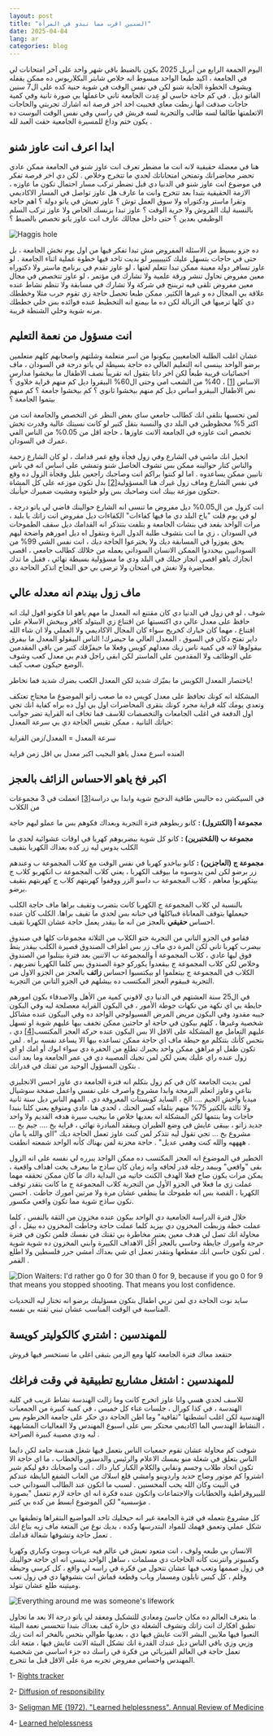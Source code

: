 ```yaml
---
layout: post
title: "السنين اقرب مما تبدو في المرآة"
date: 2025-04-04
lang: ar
categories: blog
---
```


اليوم الجمعة الرابع من أبريل 2025 يكون بالضبط باقي شهر واحد على آخر امتحانات لي في الجامعة ، اكيد طبعا الواحد مبسوط انه خلاص شابتر البكلاريوس ده ممكن يقفله ويشوف الخطوة الجاية شنو لكن في نفس الوقت في شوية حنية كده على ال7 سنين الفاتو ديل . في كم حاجة حاسي لو عِدت الجامعة تاني حاعملها بي صورة تانية وفي كمية حاجات صدفت انها زبطت معاي فحبيت اخد اخر فرصة انه اشارك تجربتي والحاجات الاتعلمتها طالما لسه طالب والتجربة لسه فريش في راسي وفي نفس الوقت البوست ده يكون ختم وداع للمسيرة الجامعية حقت العبد لله .

## ابدا اعرف انت عاوز شنو

هنا في معضلة حقيقية لانه انت ما مضطر تعرف انت عاوز شنو في الجامعة ممكن عادي تحضر محاضراتك وتمتحن امتحاناتك لحدي ما تتخرج وخلاص . لكن دي اخر فرصة تفكر في موضوع انت عاوز شنو في الدنيا دي قبل تضطر تركب مسار احتمال تكون ما عاوزه ، الازمة الحقيقية بتبدا بعد تتخرج وانت ما عارف هل عاوز تواصل في المسار الاكاديمي وتقرا ماستر ودكتوراه ولا سوق العمل توش ؟ عاوز تعيش في ياتو دولة ؟ اهم حاجة بالنسبة ليك القروش ولا حرية الوقت ؟ عاوز تبدا بزنسك الخاص ولا عاوز تركب السلم الوظيفي بعدين ؟ حتى داخل مجالك عارف انت عاوز ياتو تخصص بالضبط ؟

![Haggis hole](/assets/img/haggis-hole.png)

ده جزو بسيط من الاسئلة المفروض مش تبدا تفكر فيها من اول يوم تخش الجامعة ، بل حتى في حاجات بتسهل عليك كتيييييير لو بديت تاخد فيها خطوة عملية اثناء الجامعة . لو عاوز تسافر دولة معينة ممكن تبدا تتعلم لغتها ، لو عاوز تقدم في برنامج ماستر ولا دكتوراه معين مفروض تحاول تنشر ورقة علمية ولا تشارك في مؤتمر ، لو عاوز تتخصص في مجال معين مفروض تلقى فيه تريننج في شركة ولا تشارك في مسابقة ولا تنظم نشاط عنده علاقة بي المجال ده و غيرها الكثير.
ممكن طبعا تحصل حاجة زي تقوم حرب مثلا وخططك دي كلها ترميها في الزبالة لكن ده ما بيمنع انه التخطيط عنده فوائده بس خلي خططك مرنه شوية وخلي الشنطة قريبة.

## انت مسؤول من نعمة التعليم

عشان اغلب الطلبة الجامعيين بيكونوا من اسر متعلمة وشلتهم واصحابهم كلهم متعلمين برضو الواحد بينسى انه التعليم العالي ده حاجة بسيطة لي ياتو درجة في السودان ، ماف احصائيات قريبة طبعاً لكن اخر داتا بتقول انه تقريباً نصف الاطفال ما بيخشوا مدارس الاساس <a href="#citations-1">[1]</a> ، 40% من الشعب امي وحتى ال60% البيقروا ديل كم منهم قراية خلاوي ؟ نص الاطفال البيقرو اساس ديل كم منهم بيخشوا ثانوي ؟ كم بيخشوا جامعة ؟ كم منهم بيتموا الجامعة ؟

لمن تحسبها بتلقى انك كطالب جامعي ساي بغض النظر عن التخصص والجامعة انت من اكتر 5% محظوظين في البلد دي والنسبة بتقل كتير لو كانت نسبتك عالية وقدرت تخش تخصص انت عاوزه في الجامعة الانت عاوزها ، حاجة اقل من 0.05% من الناس الفي عمرك في السودان.

اتخيل انك ماشي في الشارع وفي زول فجأة وقع غمر قدامك ، لو كان الشارع زحمة والناس كتار حوالينه ممكن بس تشوف الحاصل شنو وتمشي على اساس انه في ناس تانيين ممكن يساعدوه . اما لو كنتوا براكم انت وصاحبك راجعين بليل وفجأة الزول ده وقع في نفس الشارع وماف زول غيرك هنا المسؤولية<a href="#citations-2">[2]</a> بدل تكون موزعه على كل المشاة حتكون موزعة بينك انت وصاحبك بس ولو خليتوه ومشيت ضميرك حيأنبك.

انت كزول من ال0.05% ديل مفروض ما تنسى انه الشارع حوالينك فاضي لي ياتو درجة ، لو في يوم قلت "ياخ البلد دي ما فيها كفاءات" الكفاءات ديل مفروض انت زاتك يا بليد ، مرات الواحد بقعد في بنشات الجامعة و بتلفت بتتذكر انه القدامك ديل سقف الطموحات في السودان ، زي ما انت بتشوف طلبة الدول البرة وبتقول اه ديل امورهم واضحة ليهم يحق يفوزوا في المسابقة ديك ولا يخترعوا الحاجة ديك ، انت نفس الشي 99% من السودانيين بيحددوا الممكن الانسان السوداني يعمله من خلالك كطالب جامعي ، اقصى انجازك ياهو اقصى انجاز جيلك في البلد ودي ما مسؤولية بسيطة نهائي ، فقبل ما تدك محاضرة ولا تغش في امتحان ولا ترضى بي حق النجاح اتذكر الحاجة دي.

## ماف زول بيندم انه معدله عالي

شوف ، لو في زول في الدنيا دي كان مقتنع انه المعدل ما مهم ياهو انا فكونو اقول ليك انه حافظ على معدل عالي دي اكتسبتها عن اقتناع زي البيتولد كافر وبيخش الاسلام على اقتناع ، مهما كان خيارك كخريج سواء كان المجال الاكاديمي ولا العملي ولا ان شاء الله داير تفتح دكان في السوق ، المعدل العالي ما حيضرك! الناس البيقولو المعدل ما بيفرق بيقولوها لانه في كمية ناس زيك معدلهم كويس وفعلا ما حيفرِّقك كتير من باقي المقدمين على الوظائف ولا المقدمين على الماستر لكن ابقى راجل قدم بي معدل كعب وشوف الوضع حيكون صعب كيف.

باختصار المعدل الكويس ما بميّزك شديد لكن المعدل الكعب بضرك شديد فما تخاطر!

المشكلة انه كونك تحافظ على معدل كويس ده ما صعب زاتو الموضوع ما محتاج تعتكف وتعدي يومك كله قراية مجرد كونك بتقرى المحاضرات اول بي اول ده براه كفاية انك تجي اول الدفعة في اغلب الجامعات والتخصصات للاسف فما تخاف انه القراية تضر جوانب حياتك التانية ، ممكن تقيس الحاجة دي بي سرعة المعدل:

سرعة المعدل = المعدل/زمن القراية

العنده اسرع معدل ياهو البجيب اكبر معدل بي اقل زمن قراية

## اكبر فخ ياهو الاحساس الزائف بالعجز

في السيكشن ده حالبس طاقية الدحيح شوية وابدا بي دراسة<a href="#citations-3">[3]</a> اتعملت في 3 مجموعات من الكلاب

**مجموعة أ (الكنترول) :** كانو ربطوهم فترة التجربة وبعداك فكوهم بس ما عملو ليهم حاجة

**مجموعة ب (المُختبرين) :** كانو كل شوية بيضربوهم كهربا في اوقات عشوائية لحدي ما الكلب يدوس ليه زر كده بعداك الكهربا بتقيف

**مجموعة ج (العاجزين) :** كانو بياخدو كهربا في نفس الوقت مع كلاب المجموعة ب وعندهم زر برضو لكن لمن يدوسوه ما بيوقف الكهربا ، يعني كلاب المجموعة ب اتكهربو كلاب ج بيتكهربوا معاهم ، كلاب المجموعة ب داسو الزر ووقفوا كهربتهم كلاب ج كهربتهم بتقيف برضو.

بالنسبة لي كلاب المجموعة ج الكهربا كانت بتضرب وتقيف براها ماف حاجة الكلب حيعملها بتوقف المعاناة فبياكلها في حنانه بس لحدي ما تقيف براها. الكلب كان عنده احساس **حقيقي** بالعجز من انه ما بيقدر يعمل حاجة عشان الكهربا تقيف.

فقامو في الجزو التاني من التجربة ختو الكلاب من الثلاثة مجموعات كلها في صندوق بيضرب كهربا تاني لكن المرة دي ماف زر بس اطراف الصندوق قصيرة الكلب بيقدر ينط فوق ليها عادي ، كلاب المجموعة أ والمجموعة ب الاتنين بعد فترة بيتلبوا من الصندوق وخلاص لكن كلاب المجموعة ج بيقعدوا يكوركو جوة الصندوق بس كلما الكهربا تضربهم ، الكلاب في المجموعة ج بيتعلموا او بيكتسبوا احساس **زائف** بالعجز من الجزو الاول من التجربة فبيقوم العجز المكتسب ده بيشلهم في الجزو التاني من التجربة.

في ال25 سنة العشتهم في الدنيا دي لاقوني كمية من الأهل والاصدقاء بكون امورهم جايطة بي اي نكهة من نكهات جوطة الأمور ، في البكون القراية معصلجة ليه وفي البكون جيبه مقدود وفي البكون مريض المرض الفسيولوجي الواحد ده وفي البيكون عنده مشاكل شخصية وغيرها ، كلهم بيكون في حاجة او حاجتين ممكن تخفف بيها عليهم شوية او تسهل عليهم التعامل مع المشكلة على الاقل الا بس البكون عنده حركة العجز المكتسب<a href="#citations-4">[4]</a> دي ، بتحس كأنك بتتكلم مع حيطة ماف اي حاجة ممكن تساعده بيها الا يساعد نفسه براه . لمن تكون طفل او مراهق ممكن واحد يجبرك تطلع من الحفرة دي سواء ابوك أو امك او اي زول عنده راي عليك يعني لكن لمن تجيك المصيبة دي في عمر الجامعة وما بعد انت بتكون المسؤول الوحيد من ثقتك في قدراتك .

لمن بديت الجامعة كان في كم زول بتكلم انه فترة الجامعة دي عاوز احسن الانجليزي بتاعي وعاوز اتعلم البرمجة وابدا مشروع واصرف على نفسي واعمل صفحة سوشيال ميديا واخش الجيم .... الخ ، السايد كويستات المعروفة دي . المهم الناس ديل سنة ثانية ولا ثالثة بالكتير 75% منهم بتلقاه كسر الحنك ، لحدي هنا عادي ومتوقع يعني كلنا بنبدا حاجات وما بنتمها لكن المشكلة انه بعديها خلاص ما بيجيب سيرة هدفه القديم ولا واحد جديد زاتو ، بيبقى عايش في وضع الطيران وبيفقد المبادرة نهائي ، قراية بخ .... جيم بخ ... مشروع بخ ... تجي تقول ليه تتذكر لمن كنت عاوز تعمل الحاجة ديك "ااي والله يا مان ههههه والله كنت وهمي عديل" . حاجة محزنة لمن بهناك كأنه الواحد شمعته انطفت .

الخطير في الموضوع انه العجز المكتسب ده ممكن الواحد يبرره لي نفسه على انه الزول بقى "واقعي" وبيمد رجله قدر لحافه وانه زمان كان ساذج ما بيعرف يخت اهداف واقعية ، يمكن مرات يكون صاح فعلا الهدف الكنت خاتيه من البداية داك ما كان ممكن تحققه مهما عملت زي ما فعلا في الجزو الأول من التجربة كلاب المجموعة ج ما كانت بتقدر توقف الكهربا ، القصة بس انه طموحك ما ينطفي عشان مرة ولا مرتين امورك جاطت . احسن تكون ساذج شوية مما تكون واقعي مكسور.

خلال فترة الدراسة الجامعية دي الواحد بيكون عنده مخزون من الثقة بالنفس ، كلما عملت خطة وزبطت المخزون دي بيزيد كلما عملت حاجة وجاطت المخزون ده بيقل ، أي محاولة انك تصل لي هدف معين يعتبر مخاطرة بي ثقتك في نفسك فلمن تكون في فترة حرجة وامورك جايطة وحاسي بالعجز أجِّل الاهداف الكبيرة وابني المخزون ده شوية شوية . لمن تكون حاسي انك مقطعها وبتقدر تعمل اي شي بعداك امشي حرر فلسطين ولا اطلع القمر .

![Dion Waiters: I'd rather go 0 for 30 than 0 for 9, because if you go 0 for 9 that means you stopped shooting. That means you lost confidence.](/assets/img/dion-waiters-quote.png)

سايد نوت الحاجة دي لمن تربي اطفال بتكون مسؤليتك برضو انه تختار ليه التحديات المناسبة في الوقت المناسب عشان تبني ثقته بي نفسه.

## للمهندسين : اشتري كالكوليتر كويسة

حتقعد معاك فترة الجامعة كلها ومع الزمن بتبقى اغلى ما تستخسر فيها قروش

## للمهندسين : اشتغل مشاريع تطبيقية في وقت فراغك

للاسف لحدي هسي وانا عاوز اتخرج كانت وما زالت الهندسة نشاط غريب في كلية الهندسة ، في كذا كورال ، جلسات غناء كل خميس ، في كمية كبيرة من الجمعيات الهندسية لكن اغلب انشطتها "ثقافية" وما اظن الحاجة دي حكر على جامعة الخرطوم بس ، النشاط الهندسي الما اكاديمي محتكر بس على اسبوع المهندس ولا الفعاليات المشابههة ليه ودي مصيبة كبيرة الصراحة .

شوفت كم محاولة عشان تقوم جمعيات الناس بتعمل فيها شغل هندسة جامد لكن دايما الناس بتعلق في شغلة منو يمسك الاعلام والرئيس والدستور والخطاب ، ما اي حاجة الا تكون اتحاد طلاب وجسم ونقابي والكلام الكبار كبار داك ، انت واصحابك دقو ليكم شير اشتروا كم موتور وصاج حديد واردوينو وامشي قلع اسلاك من العاب الشفع البايظة عندكم في البيت وكان الله يحب المحسنين . لسبب ما اتكون عند الطالب السوداني حب للبيروقراطية والخطابات والاجتماعات واتكون عنده فكرة انه اي حاجة لازم تتعمل "بصورة مؤسسية" لكن الموضوع ابسط من كده بي كتير .

كل مشروع بتعمله في فترة الجامعة غير انه حيخليك تاخد المواضيع البتقراها وتطبقها بي شكل عملي وتعمق فهمك للمواد البتدرسها وكده ، بديك نوع من المتعة ماف زيه بتاع انك تعمل حاجة وتشوفها شغالة قدامك .

الانسان بي طبعه ولوف ، انت متعود تعيش في عالم فيه عربات وبيوت وكباري وكهربا وكمبيوتر وانترنت كأنه الحاجات دي مسلمات ، ساهل الواحد ينسى انه اي حاجة حوالينك في زول صممها وتعب فيها عشان تتحول من فكرة في راسه لي واقع ، كل كرسي وحيطة وقلم ، كل كيس نايلون ومسمار وباب وقطعة قماش انت بتشوفها دي في زول تعب وميتينه طلع عشان تتولد.

![Everything around me was someone's lifework](/assets/img/gordon-brander-bio.png)

ما بتعرف العالم ده مكان جاسئ ومعادي للتشكيل ومعقد لي ياتو درجة الا بعد ما تحاول تطبق افكارك انت زاتك وتشوف الشغلة دي حارة كيف بعداك بتبدا تتحسس نعمة البيئة التعبوا فيها ملايين البشر الانت عايش فيها دي ، بعديها طوالي بتحس بالفخر انه انت زيك وزيي وزي باقي الناس ديل عندك القدرة انك تشكل البيئة الانت عايش فيها ، متعة انك تعمل حاجة في العالم الفيزيائي من فكرة في راسك ده جزء اساسي من شخصية المهندس واحساس مفروض تجربه مرة على الاقل قبل ما تتخرج.

<span id="citations-1">1-</span> [Rights tracker](https://rightstracker.org/country/SDN)

<span id="citations-2">2-</span> [Diffusion of responsibility](https://en.wikipedia.org/wiki/Diffusion_of_responsibility)

<span id="citations-3">3-</span> [Seligman ME (1972). "Learned helplessness". Annual Review of Medicine](https://www.annualreviews.org/content/journals/10.1146/annurev.me.23.020172.002203)

<span id="citations-4">4-</span> [Learned helplessness](https://en.wikipedia.org/wiki/Learned_helplessness)

